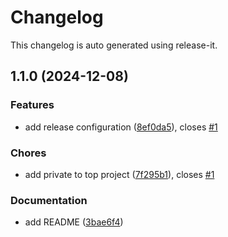 # Changelog

This changelog is auto generated using release-it.


## 1.1.0 (2024-12-08)

### Features

* add release configuration ([8ef0da5](https://github.com/juancarlosjr97/relese-automation-test/commit/8ef0da5b78af963072a752686c40e3d537371a10)), closes [#1](https://github.com/juancarlosjr97/relese-automation-test/issues/1)

### Chores

* add private to top project ([7f295b1](https://github.com/juancarlosjr97/relese-automation-test/commit/7f295b1090690be843836ee7a7e38633f0e65bea)), closes [#1](https://github.com/juancarlosjr97/relese-automation-test/issues/1)

### Documentation

* add README ([3bae6f4](https://github.com/juancarlosjr97/relese-automation-test/commit/3bae6f400032e71a7b6f0dfce8cb18a5a70258a1))
